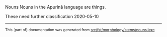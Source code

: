 Nouns
Nouns in the Apurinã language are things.

These need further classification 2020-05-10

* * *

<small>This (part of) documentation was generated from [src/fst/morphology/stems/nouns.lexc](https://github.com/giellalt/lang-apu/blob/main/src/fst/morphology/stems/nouns.lexc)</small>
